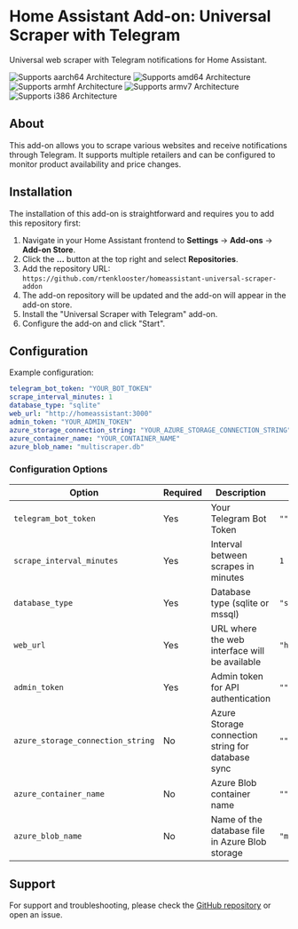 # Home Assistant Add-on: Universal Scraper with Telegram

Universal web scraper with Telegram notifications for Home Assistant.

![Supports aarch64 Architecture][aarch64-shield] ![Supports amd64 Architecture][amd64-shield] ![Supports armhf Architecture][armhf-shield] ![Supports armv7 Architecture][armv7-shield] ![Supports i386 Architecture][i386-shield]

## About

This add-on allows you to scrape various websites and receive notifications through Telegram. It supports multiple retailers and can be configured to monitor product availability and price changes.

## Installation

The installation of this add-on is straightforward and requires you to add this repository first:

1. Navigate in your Home Assistant frontend to **Settings** → **Add-ons** → **Add-on Store**.
2. Click the **...** button at the top right and select **Repositories**.
3. Add the repository URL: `https://github.com/rtenklooster/homeassistant-universal-scraper-addon`
4. The add-on repository will be updated and the add-on will appear in the add-on store.
5. Install the "Universal Scraper with Telegram" add-on.
6. Configure the add-on and click "Start".

## Configuration

Example configuration:

```yaml
telegram_bot_token: "YOUR_BOT_TOKEN"
scrape_interval_minutes: 1
database_type: "sqlite"
web_url: "http://homeassistant:3000"
admin_token: "YOUR_ADMIN_TOKEN"
azure_storage_connection_string: "YOUR_AZURE_STORAGE_CONNECTION_STRING"
azure_container_name: "YOUR_CONTAINER_NAME"
azure_blob_name: "multiscraper.db"
```

### Configuration Options

| Option | Required | Description | Default |
|--------|----------|-------------|---------|
| `telegram_bot_token` | Yes | Your Telegram Bot Token | `""` |
| `scrape_interval_minutes` | Yes | Interval between scrapes in minutes | `1` |
| `database_type` | Yes | Database type (sqlite or mssql) | `"sqlite"` |
| `web_url` | Yes | URL where the web interface will be available | `"http://homeassistant:3000"` |
| `admin_token` | Yes | Admin token for API authentication | `""` |
| `azure_storage_connection_string` | No | Azure Storage connection string for database sync | `""` |
| `azure_container_name` | No | Azure Blob container name | `""` |
| `azure_blob_name` | No | Name of the database file in Azure Blob storage | `"multiscraper.db"` |

## Support

For support and troubleshooting, please check the [GitHub repository][github] or open an issue.

[aarch64-shield]: https://img.shields.io/badge/aarch64-yes-green.svg
[amd64-shield]: https://img.shields.io/badge/amd64-yes-green.svg
[armhf-shield]: https://img.shields.io/badge/armhf-yes-green.svg
[armv7-shield]: https://img.shields.io/badge/armv7-yes-green.svg
[i386-shield]: https://img.shields.io/badge/i386-yes-green.svg
[github]: https://github.com/rtenklooster/homeassistant-universal-scraper-addon
